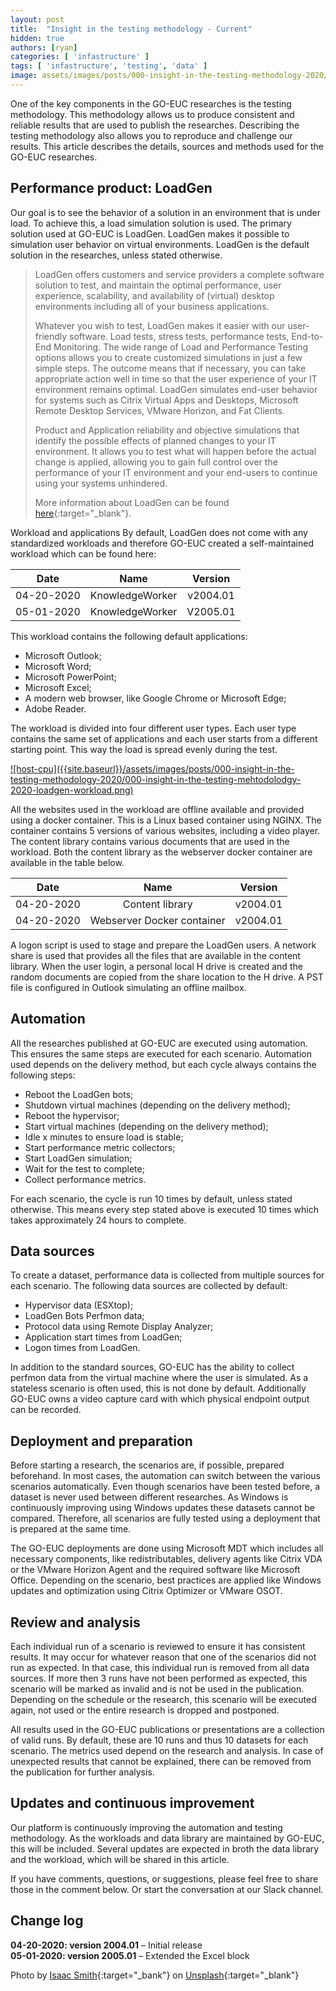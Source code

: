 ```yaml
---
layout: post
title:  "Insight in the testing methodology - Current"
hidden: true
authors: [ryan]
categories: [ 'infastructure' ]
tags: [ 'infastructure', 'testing', 'data' ]
image: assets/images/posts/000-insight-in-the-testing-methodology-2020/000-insight-in-the-testing-mehtodolodgy-2020-feature-image.png
---
```

One of the key components in the GO-EUC researches is the testing methodology. This methodology allows us to produce consistent and reliable results that are used to publish the researches. Describing the testing methodology also allows you to reproduce and challenge our results. This article describes the details, sources and methods used for the GO-EUC researches. 

## Performance product: LoadGen
Our goal is to see the behavior of a solution in an environment that is under load. To achieve this, a load simulation solution is used. The primary solution used at GO-EUC is LoadGen. LoadGen makes it possible to simulation user behavior on virtual environments. LoadGen is the default solution in the researches, unless stated otherwise.

> LoadGen offers customers and service providers a complete software solution to test, and maintain the optimal performance, user experience, scalability, and availability of (virtual) desktop environments including all of your business applications. 
> 
> Whatever you wish to test, LoadGen makes it easier with our user-friendly software. Load tests, stress tests, performance tests, End-to-End Monitoring. The wide range of Load and Performance Testing options allows you to create customized simulations in just a few simple steps. The outcome means that if necessary, you can take appropriate action well in time so that the user experience of your IT environment remains optimal. LoadGen simulates end-user behavior for systems such as Citrix Virtual Apps and Desktops, Microsoft Remote Desktop Services, VMware Horizon, and Fat Clients. 
> 
> Product and Application reliability and objective simulations that identify the possible effects of planned changes to your IT environment. It allows you to test what will happen before the actual change is applied, allowing you to gain full control over the performance of your IT environment and your end-users to continue using your systems unhindered.
>
> More information about LoadGen can be found [here](https://www.loadgen.com){:target="_blank"}.

Workload and applications
By default, LoadGen does not come with any standardized workloads and therefore GO-EUC created a self-maintained workload which can be found here:

| Date       | Name            | Version  |
| :--------: | :-------------: | :------: |
| 04-20-2020 | KnowledgeWorker | v2004.01 | 
| 05-01-2020 | KnowledgeWorker | V2005.01 |

This workload contains the following default applications:

  * Microsoft Outlook;
  * Microsoft Word;
  * Microsoft PowerPoint;
  * Microsoft Excel;
  * A modern web browser, like Google Chrome or Microsoft Edge;
  * Adobe Reader.

The workload is divided into four different user types. Each user type contains the same set of applications and each user starts from a different starting point. This way the load is spread evenly during the test. 

<a href="{{site.baseurl}}/assets/images/posts/000-insight-in-the-testing-methodology-2020/000-insight-in-the-testing-mehtodolodgy-2020-loadgen-workload.png" data-lightbox="host-cpu">
 ![host-cpu]({{site.baseurl}}/assets/images/posts/000-insight-in-the-testing-methodology-2020/000-insight-in-the-testing-mehtodolodgy-2020-loadgen-workload.png)
</a>

All the websites used in the workload are offline available and provided using a docker container. This is a Linux based container using NGINX. The container contains 5 versions of various websites, including a video player. The content library contains various documents that are used in the workload. Both the content library as the webserver docker container are available in the table below.


| Date       | Name                       | Version  |
| :--------: | :------------------------: | :------: |
| 04-20-2020 | Content library            | v2004.01 | 
| 04-20-2020 | Webserver Docker container | v2004.01 |

A logon script is used to stage and prepare the LoadGen users. A network share is used that provides all the files that are available in the content library. When the user login, a personal local H drive is created and the random documents are copied from the share location to the H drive. A PST file is configured in Outlook simulating an offline mailbox.

## Automation
All the researches published at GO-EUC are executed using automation. This ensures the same steps are executed for each scenario. Automation used depends on the delivery method, but each cycle always contains the following steps:

  * Reboot the LoadGen bots;
  * Shutdown virtual machines (depending on the delivery method);
  * Reboot the hypervisor;
  * Start virtual machines (depending on the delivery method);
  * Idle x minutes to ensure load is stable;
  * Start performance metric collectors;
  * Start LoadGen simulation;
  * Wait for the test to complete;
  * Collect performance metrics.

For each scenario, the cycle is run 10 times by default, unless stated otherwise. This means every step stated above is executed 10 times which takes approximately 24 hours to complete.

## Data sources
To create a dataset, performance data is collected from multiple sources for each scenario. The following data sources are collected by default:

  * Hypervisor data (ESXtop);
  * LoadGen Bots Perfmon data;
  * Protocol data using Remote Display Analyzer;
  * Application start times from LoadGen;
  * Logon times from LoadGen.

In addition to the standard sources, GO-EUC has the ability to collect perfmon data from the virtual machine where the user is simulated. As a stateless scenario is often used, this is not done by default. Additionally GO-EUC owns a video capture card with which physical endpoint output can be recorded.

## Deployment and preparation
Before starting a research, the scenarios are, if possible, prepared beforehand. In most cases, the automation can switch between the various scenarios automatically. Even though scenarios have been tested before, a dataset is never used between different researches. As Windows is continuously improving using Windows updates these datasets cannot be compared. Therefore, all scenarios are fully tested using a deployment that is prepared at the same time.

The GO-EUC deployments are done using Microsoft MDT which includes all necessary components, like redistributables, delivery agents like Citrix VDA or the VMware Horizon Agent and the required software like Microsoft Office. Depending on the scenario, best practices are applied like Windows updates and optimization using Citrix Optimizer or VMware OSOT.

## Review and analysis
Each individual run of a scenario is reviewed to ensure it has consistent results. It may occur for whatever reason that one of the scenarios did not run as expected. In that case, this individual run is removed from all data sources. If more then 3 runs have not been performed as expected, this scenario will be marked as invalid and is not be used in the publication. Depending on the schedule or the research, this scenario will be executed again, not used or the entire research is dropped and postponed.

All results used in the GO-EUC publications or presentations are a collection of valid runs. By default, these are 10 runs and thus 10 datasets for each scenario. The metrics used depend on the research and analysis. In case of unexpected results that cannot be explained, there can be removed from the publication for further analysis.

## Updates and continuous improvement
Our platform is continuously improving the automation and testing methodology. As the workloads and data library are maintained by GO-EUC, this will be included. Several updates are expected in broth the data library and the workload, which will be shared in this article.

If you have comments, questions, or suggestions, please feel free to share those in the comment below. Or start the conversation at our Slack channel.

## Change log
<b>04-20-2020: version 2004.01</b> – Initial release
<br>
<b>05-01-2020: version 2005.01</b> – Extended the Excel block

Photo by [Isaac Smith](https://unsplash.com/@isaacmsmith?utm_source=unsplash&utm_medium=referral&utm_content=creditCopyText){:target="_bank"} on [Unsplash](https://unsplash.com/s/photos/measure?utm_source=unsplash&utm_medium=referral&utm_content=creditCopyText){:target="_blank"}